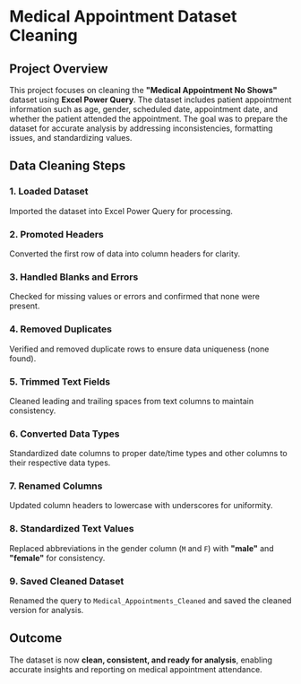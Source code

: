 # Medical Appointment Dataset Cleaning

## Project Overview
This project focuses on cleaning the **"Medical Appointment No Shows"** dataset using **Excel Power Query**. The dataset includes patient appointment information such as age, gender, scheduled date, appointment date, and whether the patient attended the appointment. The goal was to prepare the dataset for accurate analysis by addressing inconsistencies, formatting issues, and standardizing values.

## Data Cleaning Steps

### 1. Loaded Dataset
Imported the dataset into Excel Power Query for processing.

### 2. Promoted Headers
Converted the first row of data into column headers for clarity.

### 3. Handled Blanks and Errors
Checked for missing values or errors and confirmed that none were present.

### 4. Removed Duplicates
Verified and removed duplicate rows to ensure data uniqueness (none found).

### 5. Trimmed Text Fields
Cleaned leading and trailing spaces from text columns to maintain consistency.

### 6. Converted Data Types
Standardized date columns to proper date/time types and other columns to their respective data types.

### 7. Renamed Columns
Updated column headers to lowercase with underscores for uniformity.

### 8. Standardized Text Values
Replaced abbreviations in the gender column (`M` and `F`) with **"male"** and **"female"** for consistency.

### 9. Saved Cleaned Dataset
Renamed the query to `Medical_Appointments_Cleaned` and saved the cleaned version for analysis.

## Outcome
The dataset is now **clean, consistent, and ready for analysis**, enabling accurate insights and reporting on medical appointment attendance.

